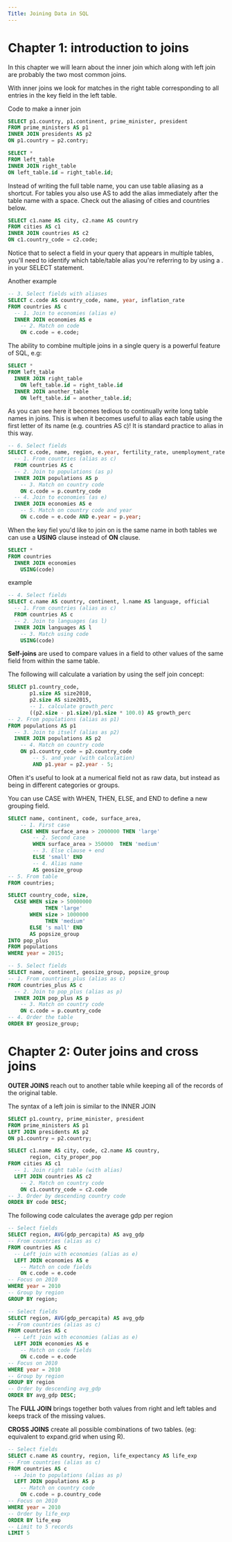 ```yaml
---
Title: Joining Data in SQL
---
```


# Chapter 1: introduction to joins

In this chapter we will learn about the inner join which along with left join are probably the two most common joins.

With inner joins we look for matches in the right table corresponding to all entries in the key field in the left table.

Code to make a inner join

```sql
SELECT p1.country, p1.continent, prime_minister, president
FROM prime_ministers AS p1
INNER JOIN presidents AS p2
ON p1.country = p2.contry;
```

```sql
SELECT *
FROM left_table
INNER JOIN right_table
ON left_table.id = right_table.id;
```
Instead of writing the full table name, you can use table aliasing as a shortcut. For tables you also use AS to add the alias immediately after the table name with a space. Check out the aliasing of cities and countries below.

```sql
SELECT c1.name AS city, c2.name AS country
FROM cities AS c1
INNER JOIN countries AS c2
ON c1.country_code = c2.code;
```

Notice that to select a field in your query that appears in multiple tables, you'll need to identify which table/table alias you're referring to by using a . in your SELECT statement.

Another example

```sql
-- 3. Select fields with aliases
SELECT c.code AS country_code, name, year, inflation_rate
FROM countries AS c
  -- 1. Join to economies (alias e)
  INNER JOIN economies AS e
    -- 2. Match on code
    ON c.code = e.code;
```

The ability to combine multiple joins in a single query is a powerful feature of SQL, e.g:

```sql
SELECT *
FROM left_table
  INNER JOIN right_table
    ON left_table.id = right_table.id
  INNER JOIN another_table
    ON left_table.id = another_table.id;
```
As you can see here it becomes tedious to continually write long table names in joins. This is when it becomes useful to alias each table using the first letter of its name (e.g. countries AS c)! It is standard practice to alias in this way.

```sql
-- 6. Select fields
SELECT c.code, name, region, e.year, fertility_rate, unemployment_rate
  -- 1. From countries (alias as c)
  FROM countries AS c
  -- 2. Join to populations (as p)
  INNER JOIN populations AS p
    -- 3. Match on country code
    ON c.code = p.country_code
  -- 4. Join to economies (as e)
  INNER JOIN economies AS e
    -- 5. Match on country code and year
    ON c.code = e.code AND e.year = p.year;
```

When the key fiel you'd like to join on is the same name in both tables we can use a **USING** clause instead of **ON** clause.

```sql
SELECT *
FROM countries
  INNER JOIN economies
    USING(code)
```

example 

```sql
-- 4. Select fields
SELECT c.name AS country, continent, l.name AS language, official
  -- 1. From countries (alias as c)
  FROM countries AS c
  -- 2. Join to languages (as l)
  INNER JOIN languages AS l
    -- 3. Match using code
    USING(code) 
```

**Self-joins** are used to compare values in a field to other values of the same field from within the same table.

The following will calculate a variation by using the self join concept:

```sql
SELECT p1.country_code,
       p1.size AS size2010, 
       p2.size AS size2015,
       -- 1. calculate growth_perc
       ((p2.size - p1.size)/p1.size * 100.0) AS growth_perc
-- 2. From populations (alias as p1)
FROM populations AS p1
  -- 3. Join to itself (alias as p2)
  INNER JOIN populations AS p2
    -- 4. Match on country code
    ON p1.country_code = p2.country_code
        -- 5. and year (with calculation)
        AND p1.year = p2.year - 5;
```
Often it's useful to look at a numerical field not as raw data, but instead as being in different categories or groups.

You can use CASE with WHEN, THEN, ELSE, and END to define a new grouping field.

```sql
SELECT name, continent, code, surface_area,
    -- 1. First case
    CASE WHEN surface_area > 2000000 THEN 'large'
        -- 2. Second case
        WHEN surface_area > 350000  THEN 'medium'
        -- 3. Else clause + end
        ELSE 'small' END
        -- 4. Alias name
        AS geosize_group
-- 5. From table
FROM countries;
```

```sql
SELECT country_code, size,
  CASE WHEN size > 50000000
            THEN 'large'
       WHEN size > 1000000
            THEN 'medium'
       ELSE 's mall' END
       AS popsize_group
INTO pop_plus       
FROM populations
WHERE year = 2015;

-- 5. Select fields
SELECT name, continent, geosize_group, popsize_group
-- 1. From countries_plus (alias as c)
FROM countries_plus AS c
  -- 2. Join to pop_plus (alias as p)
  INNER JOIN pop_plus AS p
    -- 3. Match on country code
    ON c.code = p.country_code
-- 4. Order the table    
ORDER BY geosize_group;
```

# Chapter 2: Outer joins and cross joins

**OUTER JOINS** reach out to another table while keeping all of the records of the original table.

The syntax of a left join is similar to the INNER JOIN

```sql
SELECT p1.country, prime_minister, president
FROM prime_ministers AS p1
LEFT JOIN presidents AS p2
ON p1.country = p2.country;
```

```sql
SELECT c1.name AS city, code, c2.name AS country,
       region, city_proper_pop
FROM cities AS c1
  -- 1. Join right table (with alias)
  LEFT JOIN countries AS c2
    -- 2. Match on country code
    ON c1.country_code = c2.code
-- 3. Order by descending country code
ORDER BY code DESC;
```

The following code calculates the average gdp per region

```sql
-- Select fields
SELECT region, AVG(gdp_percapita) AS avg_gdp
-- From countries (alias as c)
FROM countries AS c
  -- Left join with economies (alias as e)
  LEFT JOIN economies AS e
    -- Match on code fields
    ON c.code = e.code
-- Focus on 2010
WHERE year = 2010
-- Group by region
GROUP BY region;
```

```sql
-- Select fields
SELECT region, AVG(gdp_percapita) AS avg_gdp
-- From countries (alias as c)
FROM countries AS c
  -- Left join with economies (alias as e)
  LEFT JOIN economies AS e
    -- Match on code fields
    ON c.code = e.code
-- Focus on 2010
WHERE year = 2010
-- Group by region
GROUP BY region
-- Order by descending avg_gdp
ORDER BY avg_gdp DESC;
```

The **FULL JOIN** brings together both values from right and left tables and keeps track of the missing values.

**CROSS JOINS** create all possible combinations of two tables. (eg: equivalent to expand.grid when using R).

```sql
-- Select fields
SELECT c.name AS country, region, life_expectancy AS life_exp
-- From countries (alias as c)
FROM countries AS c
  -- Join to populations (alias as p)
  LEFT JOIN populations AS p
    -- Match on country code
    ON c.code = p.country_code
-- Focus on 2010
WHERE year = 2010
-- Order by life_exp
ORDER BY life_exp
-- Limit to 5 records
LIMIT 5
```
